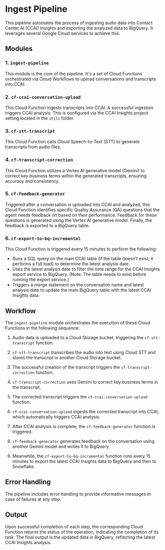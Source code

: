 # Ingest Pipeline

This pipeline automates the process of ingesting audio data into Contact Center AI (CCAI) Insights and exporting the analyzed data to BigQuery. It leverages several Google Cloud services to achieve this.

## Modules

### 1. `ingest-pipeline`
This module is the core of the pipeline. It's a set of Cloud Functions orchestrated via Cloud Workflows to upload conversations and transcripts into CCAI.

### 2. `cf-ccai-conversation-upload`
This Cloud Function ingests transcripts into CCAI. A successful ingestion triggers CCAI analysis. This is configured via the CCAI Insights project setting located in the `utils` folder.

### 3. `cf-stt-transcript`
This Cloud Function calls Cloud Speech-to-Text (STT) to generate transcripts from audio files.

### 4. `cf-transcript-correction`
This Cloud Function utilizes a Vertex AI generative model (Gemini) to correct key business terms within the generated transcripts, ensuring accuracy and consistency.

### 5. `cf-feedback-generator`
Triggered after a conversation is uploaded into CCAI and analyzed, this Cloud Function identifies specific Quality Assurance (QA) questions that the agent needs feedback on based on their performance. Feedback for these questions is generated using the Vertex AI generative model. Finally, the feedback is exported to a BigQuery table.

### 6. `cf-export-to-bq-incremental`
This Cloud Function is triggered every 15 minutes to perform the following:
- Runs a SQL query on the main CCAI table (if the table doesn't exist, it performs a full load) to determine the latest analysis date.
- Uses the latest analysis date to filter the time range for the CCAI Insights export service to BigQuery. (Note: The table needs to exist before running the export service.)
- Triggers a merge statement on the conversation name and latest analysis date to update the main BigQuery table with the latest CCAI Insights data.

## Workflow

The `ingest-pipeline` module orchestrates the execution of these Cloud Functions in the following sequence:

1.  Audio data is uploaded to a Cloud Storage bucket, triggering the `cf-stt-transcript` function.
   
2.  `cf-stt-transcript` transcribes the audio into text using Cloud STT and stores the transcript in another Cloud Storage bucket.
   
3.  The successful creation of the transcript triggers the `cf-transcript-correction` function.
   
4.  `cf-transcript-correction` uses Gemini to correct key business terms in the transcript.
   
5.  The corrected transcript triggers the `cf-ccai-conversation-upload` function.
   
6.  `cf-ccai-conversation-upload` ingests the corrected transcript into CCAI, which automatically triggers CCAI analysis.
   
7.  After CCAI analysis is complete, the `cf-feedback-generator` function is triggered.
   
8.  `cf-feedback-generator` generates feedback on the conversation using another Gemini model and writes it to BigQuery.
   
9.  Meanwhile, the `cf-export-to-bq-incremental` function runs every 15 minutes to export the latest CCAI Insights data to BigQuery and then to Snowflake.

## Error Handling

The pipeline includes error handling to provide informative messages in case of failures at any step.

## Output

Upon successful completion of each step, the corresponding Cloud Function returns the status of the operation, indicating the completion of its task. The final output is the updated data in BigQuery, reflecting the latest CCAI Insights analysis.